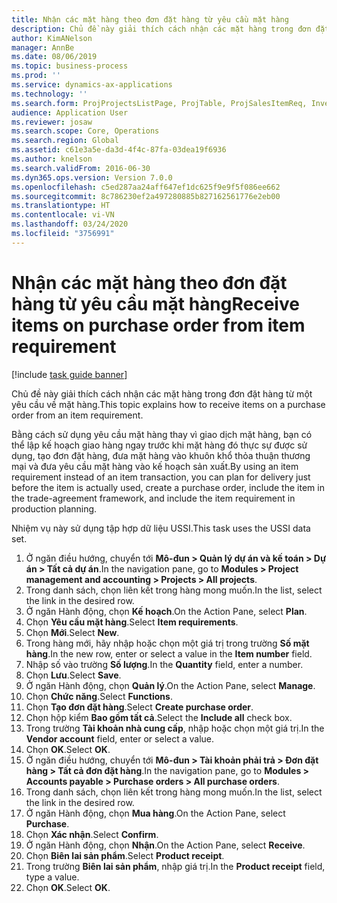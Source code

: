 ```yaml
---
title: Nhận các mặt hàng theo đơn đặt hàng từ yêu cầu mặt hàng
description: Chủ đề này giải thích cách nhận các mặt hàng trong đơn đặt hàng từ một yêu cầu về mặt hàng.
author: KimANelson
manager: AnnBe
ms.date: 08/06/2019
ms.topic: business-process
ms.prod: ''
ms.service: dynamics-ax-applications
ms.technology: ''
ms.search.form: ProjProjectsListPage, ProjTable, ProjSalesItemReq, InventItemIdLookupSimple, PurchCreateFromSalesOrder, VendAccountItemLookup, PurchTable, PurchEditLines
audience: Application User
ms.reviewer: josaw
ms.search.scope: Core, Operations
ms.search.region: Global
ms.assetid: c61e3a5e-da3d-4f4c-87fa-03dea19f6936
ms.author: knelson
ms.search.validFrom: 2016-06-30
ms.dyn365.ops.version: Version 7.0.0
ms.openlocfilehash: c5ed287aa24aff647ef1dc625f9e9f5f086ee662
ms.sourcegitcommit: 8c786230ef2a497280885b827162561776e2eb00
ms.translationtype: HT
ms.contentlocale: vi-VN
ms.lasthandoff: 03/24/2020
ms.locfileid: "3756991"
---
```

# <a name="receive-items-on-purchase-order-from-item-requirement"></a><span data-ttu-id="6dfb5-103">Nhận các mặt hàng theo đơn đặt hàng từ yêu cầu mặt hàng</span><span class="sxs-lookup"><span data-stu-id="6dfb5-103">Receive items on purchase order from item requirement</span></span>

[!include [task guide banner](../../includes/task-guide-banner.md)]

<span data-ttu-id="6dfb5-104">Chủ đề này giải thích cách nhận các mặt hàng trong đơn đặt hàng từ một yêu cầu về mặt hàng.</span><span class="sxs-lookup"><span data-stu-id="6dfb5-104">This topic explains how to receive items on a purchase order from an item requirement.</span></span>

<span data-ttu-id="6dfb5-105">Bằng cách sử dụng yêu cầu mặt hàng thay vì giao dịch mặt hàng, bạn có thể lập kế hoạch giao hàng ngay trước khi mặt hàng đó thực sự được sử dụng, tạo đơn đặt hàng, đưa mặt hàng vào khuôn khổ thỏa thuận thương mại và đưa yêu cầu mặt hàng vào kế hoạch sản xuất.</span><span class="sxs-lookup"><span data-stu-id="6dfb5-105">By using an item requirement instead of an item transaction, you can plan for delivery just before the item is actually used, create a purchase order, include the item in the trade-agreement framework, and include the item requirement in production planning.</span></span> 

<span data-ttu-id="6dfb5-106">Nhiệm vụ này sử dụng tập hợp dữ liệu USSI.</span><span class="sxs-lookup"><span data-stu-id="6dfb5-106">This task uses the USSI data set.</span></span>

1. <span data-ttu-id="6dfb5-107">Ở ngăn điều hướng, chuyển tới **Mô-đun > Quản lý dự án và kế toán > Dự án > Tất cả dự án**.</span><span class="sxs-lookup"><span data-stu-id="6dfb5-107">In the navigation pane, go to **Modules > Project management and accounting > Projects > All projects**.</span></span>
2. <span data-ttu-id="6dfb5-108">Trong danh sách, chọn liên kết trong hàng mong muốn.</span><span class="sxs-lookup"><span data-stu-id="6dfb5-108">In the list, select the link in the desired row.</span></span>
3. <span data-ttu-id="6dfb5-109">Ở ngăn Hành động, chọn **Kế hoạch**.</span><span class="sxs-lookup"><span data-stu-id="6dfb5-109">On the Action Pane, select **Plan**.</span></span>
4. <span data-ttu-id="6dfb5-110">Chọn **Yêu cầu mặt hàng**.</span><span class="sxs-lookup"><span data-stu-id="6dfb5-110">Select **Item requirements**.</span></span>
5. <span data-ttu-id="6dfb5-111">Chọn **Mới**.</span><span class="sxs-lookup"><span data-stu-id="6dfb5-111">Select **New**.</span></span>
6. <span data-ttu-id="6dfb5-112">Trong hàng mới, hãy nhập hoặc chọn một giá trị trong trường **Số mặt hàng**.</span><span class="sxs-lookup"><span data-stu-id="6dfb5-112">In the new row, enter or select a value in the **Item number** field.</span></span>
7. <span data-ttu-id="6dfb5-113">Nhập số vào trường **Số lượng**.</span><span class="sxs-lookup"><span data-stu-id="6dfb5-113">In the **Quantity** field, enter a number.</span></span>
8. <span data-ttu-id="6dfb5-114">Chọn **Lưu**.</span><span class="sxs-lookup"><span data-stu-id="6dfb5-114">Select **Save**.</span></span>
9. <span data-ttu-id="6dfb5-115">Ở ngăn Hành động, chọn **Quản lý**.</span><span class="sxs-lookup"><span data-stu-id="6dfb5-115">On the Action Pane, select **Manage**.</span></span>
10. <span data-ttu-id="6dfb5-116">Chọn **Chức năng**.</span><span class="sxs-lookup"><span data-stu-id="6dfb5-116">Select **Functions**.</span></span>
11. <span data-ttu-id="6dfb5-117">Chọn **Tạo đơn đặt hàng**.</span><span class="sxs-lookup"><span data-stu-id="6dfb5-117">Select **Create purchase order**.</span></span>
12. <span data-ttu-id="6dfb5-118">Chọn hộp kiểm **Bao gồm tất cả**.</span><span class="sxs-lookup"><span data-stu-id="6dfb5-118">Select the **Include all** check box.</span></span>
13. <span data-ttu-id="6dfb5-119">Trong trường **Tài khoản nhà cung cấp**, nhập hoặc chọn một giá trị.</span><span class="sxs-lookup"><span data-stu-id="6dfb5-119">In the **Vendor account** field, enter or select a value.</span></span>
14. <span data-ttu-id="6dfb5-120">Chọn **OK**.</span><span class="sxs-lookup"><span data-stu-id="6dfb5-120">Select **OK**.</span></span>
15. <span data-ttu-id="6dfb5-121">Ở ngăn điều hướng, chuyển tới **Mô-đun > Tài khoản phải trả > Đơn đặt hàng > Tất cả đơn đặt hàng**.</span><span class="sxs-lookup"><span data-stu-id="6dfb5-121">In the navigation pane, go to **Modules > Accounts payable > Purchase orders > All purchase orders**.</span></span>
16. <span data-ttu-id="6dfb5-122">Trong danh sách, chọn liên kết trong hàng mong muốn.</span><span class="sxs-lookup"><span data-stu-id="6dfb5-122">In the list, select the link in the desired row.</span></span>
17. <span data-ttu-id="6dfb5-123">Ở ngăn Hành động, chọn **Mua hàng**.</span><span class="sxs-lookup"><span data-stu-id="6dfb5-123">On the Action Pane, select **Purchase**.</span></span>
18. <span data-ttu-id="6dfb5-124">Chọn **Xác nhận**.</span><span class="sxs-lookup"><span data-stu-id="6dfb5-124">Select **Confirm**.</span></span>
19. <span data-ttu-id="6dfb5-125">Ở ngăn Hành động, chọn **Nhận**.</span><span class="sxs-lookup"><span data-stu-id="6dfb5-125">On the Action Pane, select **Receive**.</span></span>
20. <span data-ttu-id="6dfb5-126">Chọn **Biên lai sản phẩm**.</span><span class="sxs-lookup"><span data-stu-id="6dfb5-126">Select **Product receipt**.</span></span>
21. <span data-ttu-id="6dfb5-127">Trong trường **Biên lai sản phẩm**, nhập giá trị.</span><span class="sxs-lookup"><span data-stu-id="6dfb5-127">In the **Product receipt** field, type a value.</span></span>
22. <span data-ttu-id="6dfb5-128">Chọn **OK**.</span><span class="sxs-lookup"><span data-stu-id="6dfb5-128">Select **OK**.</span></span>

